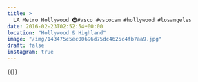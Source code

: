 ```yaml
---
title: >
  LA Metro Hollywood 🚇#vsco #vscocam #hollywood #losangeles
date: 2016-02-23T02:52:54+00:00
location: "Hollywood & Highland"
image: "/img/143475c5ec00696d75dc4625c4fb7aa9.jpg"
draft: false
instagram: true
---
```


{{<photo src="/img/143475c5ec00696d75dc4625c4fb7aa9.jpg">}}

